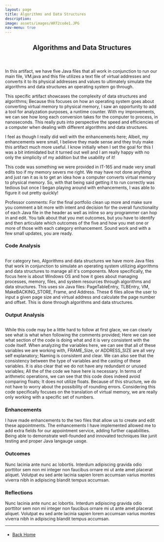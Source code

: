 ```yaml
---
layout: page
title: Algorithms and Data Structures
description:
image: assets/images/ART2code1.JPG
nav-menu: true
---
```

<!-- Main -->
<div id="main" class="alt">

<!-- One -->
<section id="one">
	<div class="inner">
		<header class="major">
      			<h1>Algorithms and Data Structures</h1>
		</header>

<h2 id="content"></h2>
<p>In this artifact, we have five Java files that all work in conjunction to run our main file, VM.java and this file utilizes a text file of virtual addresses and converts it to its physical addresses and values to ultimately simulate the algorithms and data structures an operating system go through.

This specific artifact showcases the complexity of data structures and algorithms; Because this focuses on how an operating system goes about converting virtual memory to physical memory, I saw an opportunity to add a tool for analyzation purposes, a runtime counter. With my improvements, we can see how long each conversion takes for the computer to process, in nanoseconds. This really puts into perspective the speed and efficiencies of a computer when dealing with different algorithms and data structures.

I feel as though I really did well with the enhancements here; Albeit, my enhancements were small, I believe they made sense and they truly make this artifact much more useful. I know initially when I set the goal for this I was a bit intimidated but it turned out well and I am really happy with no only the simplicity of my addition but the usability of it!

This code was something we were provided in IT-165 and made very small edits too if my memory severs me right. We may have not done anything and just ran it as is to get an idea how a computer converts virtual memory to physical memory. So, with that being said getting it to run correctly was tedious but once I began playing around with enhancements, I was able to figure it out pretty quickly!

Professor comments: For the final portfolio clean up more and make sure you comment a bit more with intent and decision for the overall functionality of each Java file in the header as well as inline so any programmer can hop in and edit. You talk about that you met outcomes, but you have to identify and then articulate which outcomes of the five and how you met one or more of those with each category enhancement. Sound work and with a few small updates, you are ready. </p>

<div class="row">
	<div class="6u 12u$(small)">
		<h3>Code Analysis</h3>
<div class="6u 12u$(small)"><span class="image fit"><img src="assets/images/ART2code2.JPG" alt="" /></span></div>
		<p>For category two, Algorithms and data structures we have more Java files that work in conjunction to simulate an operating system utilizing algorithms and data structures to manage all it's components. More specifically, the focus here is about Windows OS and how it goes about managing processes, memory, files, and system resources through algorithms and data structures. This uses six Java files: PageTableEntry, TLBEntry, VM, MakeBACKING_STORE, Frame, and Address. These 6 files allow the user to input a given page size and virtual address and calculate the page number and offset. This is done through algorithms and data structures.</p>
	</div>
	<div class="6u$ 12u$(small)">
		<h3>Output Analysis</h3>
<div class="6u$ 12u$(small)"><span class="image fit"><img src="assets/images/ART2test1.JPG" alt="" /></span></div>
		<p>While this code may be a little hard to follow at first glace, we can clearly see what is what when following the comments provided; Here we can see what section of the code is doing what and it is very consistent with the code itself. When analyzing the variables here, we can see that all of these variables we are working with, FRAME_Size, or ADDRESS_SIZE are all very self explanatory; Naming is consistent and clear. We can also see that the consistency between the type of variables and the casting of these variables. It is also clear that we do not have any redundant or unused variables; All the of the code we have here is necessary. In terms of arithmetic operations, we can see that this code does indeed avoid comparing floats; It does not utilize floats. Because of this structure, we do not have to worry about the possibility of rounding errors. Considering this code specifically focuses on the translation of virtual memory, we are really only working with a specific set of numbers.</p>
	</div>
	<!-- Break -->
	<div class="4u 12u$(medium)">
		<h3>Enhancements</h3>
		<p> I have made enhancements to the two files that allow us to create and edit these appointments. The enhancements I have implemented allowed me to add extra fields for our appointment service, adding further capabilities. Being able to demonstrate well-founded and innovated techniques like junit testing and proper Java langauge uasge.</p>
	</div>
	<div class="4u 12u$(medium)">
		<h3>Outcomes</h3>
		<p>Nunc lacinia ante nunc ac lobortis. Interdum adipiscing gravida odio porttitor sem non mi integer non faucibus ornare mi ut ante amet placerat aliquet. Volutpat eu sed ante lacinia sapien lorem accumsan varius montes viverra nibh in adipiscing blandit tempus accumsan.</p>
	</div>
	<div class="4u$ 12u$(medium)">
		<h3>Reflections</h3>
		<p>Nunc lacinia ante nunc ac lobortis. Interdum adipiscing gravida odio porttitor sem non mi integer non faucibus ornare mi ut ante amet placerat aliquet. Volutpat eu sed ante lacinia sapien lorem accumsan varius montes viverra nibh in adipiscing blandit tempus accumsan.</p>
	</div>
</div>

<hr class="major" />

<!-- Buttons -->
<h4></h4>
<ul class="actions vertical">
	<li><a href="https://xander325.github.io/xanderbell.github.io/" class="button special fit">Back Home</a></li>
	</ul>
</div>
